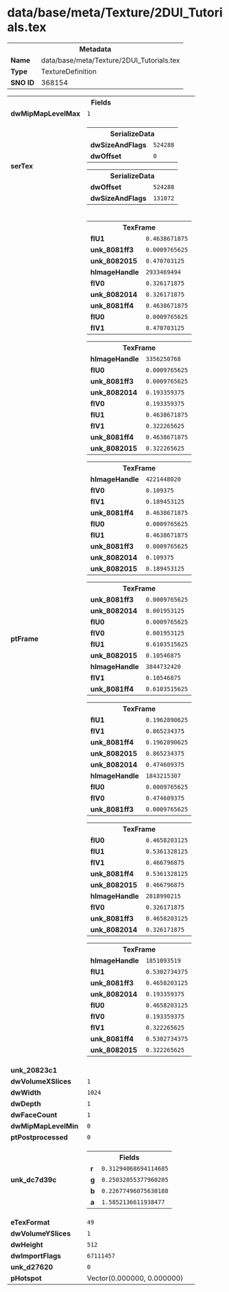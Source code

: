 <h1>data/base/meta/Texture/2DUI_Tutorials.tex</h1><table><tr><th colspan="100%">Metadata</th></tr><tr><td><b>Name</b></td><td>data/base/meta/Texture/2DUI_Tutorials.tex</td></tr><tr><td><b>Type</b></td><td>TextureDefinition</td></tr><tr><td><b>SNO ID</b></td><td>368154</td></tr></table>

<table><tr><th colspan="100%">Fields</th></tr><tr><td><b>dwMipMapLevelMax</b></td><td><code>1</code></td></tr><tr><td><b>serTex</b></td><td><table><tr><th colspan="100%">SerializeData</th></tr><tr><td><b>dwSizeAndFlags</b></td><td><code>524288</code></td></tr><tr><td><b>dwOffset</b></td><td><code>0</code></td></tr></table>


<table><tr><th colspan="100%">SerializeData</th></tr><tr><td><b>dwOffset</b></td><td><code>524288</code></td></tr><tr><td><b>dwSizeAndFlags</b></td><td><code>131072</code></td></tr></table>


</td></tr><tr><td><b>ptFrame</b></td><td><table><tr><th colspan="100%">TexFrame</th></tr><tr><td><b>flU1</b></td><td><code>0.4638671875</code></td></tr><tr><td><b>unk_8081ff3</b></td><td><code>0.0009765625</code></td></tr><tr><td><b>unk_8082015</b></td><td><code>0.470703125</code></td></tr><tr><td><b>hImageHandle</b></td><td><code>2933469494</code></td></tr><tr><td><b>flV0</b></td><td><code>0.326171875</code></td></tr><tr><td><b>unk_8082014</b></td><td><code>0.326171875</code></td></tr><tr><td><b>unk_8081ff4</b></td><td><code>0.4638671875</code></td></tr><tr><td><b>flU0</b></td><td><code>0.0009765625</code></td></tr><tr><td><b>flV1</b></td><td><code>0.470703125</code></td></tr></table>


<table><tr><th colspan="100%">TexFrame</th></tr><tr><td><b>hImageHandle</b></td><td><code>3356250768</code></td></tr><tr><td><b>flU0</b></td><td><code>0.0009765625</code></td></tr><tr><td><b>unk_8081ff3</b></td><td><code>0.0009765625</code></td></tr><tr><td><b>unk_8082014</b></td><td><code>0.193359375</code></td></tr><tr><td><b>flV0</b></td><td><code>0.193359375</code></td></tr><tr><td><b>flU1</b></td><td><code>0.4638671875</code></td></tr><tr><td><b>flV1</b></td><td><code>0.322265625</code></td></tr><tr><td><b>unk_8081ff4</b></td><td><code>0.4638671875</code></td></tr><tr><td><b>unk_8082015</b></td><td><code>0.322265625</code></td></tr></table>


<table><tr><th colspan="100%">TexFrame</th></tr><tr><td><b>hImageHandle</b></td><td><code>4221448020</code></td></tr><tr><td><b>flV0</b></td><td><code>0.109375</code></td></tr><tr><td><b>flV1</b></td><td><code>0.189453125</code></td></tr><tr><td><b>unk_8081ff4</b></td><td><code>0.4638671875</code></td></tr><tr><td><b>flU0</b></td><td><code>0.0009765625</code></td></tr><tr><td><b>flU1</b></td><td><code>0.4638671875</code></td></tr><tr><td><b>unk_8081ff3</b></td><td><code>0.0009765625</code></td></tr><tr><td><b>unk_8082014</b></td><td><code>0.109375</code></td></tr><tr><td><b>unk_8082015</b></td><td><code>0.189453125</code></td></tr></table>


<table><tr><th colspan="100%">TexFrame</th></tr><tr><td><b>unk_8081ff3</b></td><td><code>0.0009765625</code></td></tr><tr><td><b>unk_8082014</b></td><td><code>0.001953125</code></td></tr><tr><td><b>flU0</b></td><td><code>0.0009765625</code></td></tr><tr><td><b>flV0</b></td><td><code>0.001953125</code></td></tr><tr><td><b>flU1</b></td><td><code>0.6103515625</code></td></tr><tr><td><b>unk_8082015</b></td><td><code>0.10546875</code></td></tr><tr><td><b>hImageHandle</b></td><td><code>3844732420</code></td></tr><tr><td><b>flV1</b></td><td><code>0.10546875</code></td></tr><tr><td><b>unk_8081ff4</b></td><td><code>0.6103515625</code></td></tr></table>


<table><tr><th colspan="100%">TexFrame</th></tr><tr><td><b>flU1</b></td><td><code>0.1962890625</code></td></tr><tr><td><b>flV1</b></td><td><code>0.865234375</code></td></tr><tr><td><b>unk_8081ff4</b></td><td><code>0.1962890625</code></td></tr><tr><td><b>unk_8082015</b></td><td><code>0.865234375</code></td></tr><tr><td><b>unk_8082014</b></td><td><code>0.474609375</code></td></tr><tr><td><b>hImageHandle</b></td><td><code>1843215307</code></td></tr><tr><td><b>flU0</b></td><td><code>0.0009765625</code></td></tr><tr><td><b>flV0</b></td><td><code>0.474609375</code></td></tr><tr><td><b>unk_8081ff3</b></td><td><code>0.0009765625</code></td></tr></table>


<table><tr><th colspan="100%">TexFrame</th></tr><tr><td><b>flU0</b></td><td><code>0.4658203125</code></td></tr><tr><td><b>flU1</b></td><td><code>0.5361328125</code></td></tr><tr><td><b>flV1</b></td><td><code>0.466796875</code></td></tr><tr><td><b>unk_8081ff4</b></td><td><code>0.5361328125</code></td></tr><tr><td><b>unk_8082015</b></td><td><code>0.466796875</code></td></tr><tr><td><b>hImageHandle</b></td><td><code>2818990215</code></td></tr><tr><td><b>flV0</b></td><td><code>0.326171875</code></td></tr><tr><td><b>unk_8081ff3</b></td><td><code>0.4658203125</code></td></tr><tr><td><b>unk_8082014</b></td><td><code>0.326171875</code></td></tr></table>


<table><tr><th colspan="100%">TexFrame</th></tr><tr><td><b>hImageHandle</b></td><td><code>1851093519</code></td></tr><tr><td><b>flU1</b></td><td><code>0.5302734375</code></td></tr><tr><td><b>unk_8081ff3</b></td><td><code>0.4658203125</code></td></tr><tr><td><b>unk_8082014</b></td><td><code>0.193359375</code></td></tr><tr><td><b>flU0</b></td><td><code>0.4658203125</code></td></tr><tr><td><b>flV0</b></td><td><code>0.193359375</code></td></tr><tr><td><b>flV1</b></td><td><code>0.322265625</code></td></tr><tr><td><b>unk_8081ff4</b></td><td><code>0.5302734375</code></td></tr><tr><td><b>unk_8082015</b></td><td><code>0.322265625</code></td></tr></table>


</td></tr><tr><td><b>unk_20823c1</b></td><td></td></tr><tr><td><b>dwVolumeXSlices</b></td><td><code>1</code></td></tr><tr><td><b>dwWidth</b></td><td><code>1024</code></td></tr><tr><td><b>dwDepth</b></td><td><code>1</code></td></tr><tr><td><b>dwFaceCount</b></td><td><code>1</code></td></tr><tr><td><b>dwMipMapLevelMin</b></td><td><code>0</code></td></tr><tr><td><b>ptPostprocessed</b></td><td><code>0</code></td></tr><tr><td><b>unk_dc7d39c</b></td><td><table><tr><th colspan="100%">Fields</th></tr><tr><td><b>r</b></td><td><code>0.31294068694114685</code></td></tr><tr><td><b>g</b></td><td><code>0.25032055377960205</code></td></tr><tr><td><b>b</b></td><td><code>0.22677496075630188</code></td></tr><tr><td><b>a</b></td><td><code>1.5852136611938477</code></td></tr></table>

</td></tr><tr><td><b>eTexFormat</b></td><td><code>49</code></td></tr><tr><td><b>dwVolumeYSlices</b></td><td><code>1</code></td></tr><tr><td><b>dwHeight</b></td><td><code>512</code></td></tr><tr><td><b>dwImportFlags</b></td><td><code>67111457</code></td></tr><tr><td><b>unk_d27620</b></td><td><code>0</code></td></tr><tr><td><b>pHotspot</b></td><td>Vector(0.000000, 0.000000)</td></tr></table>

